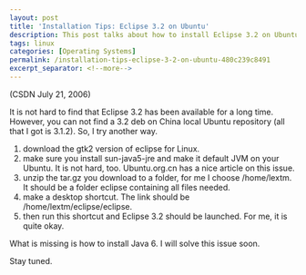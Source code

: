 ```yaml
---
layout: post
title: 'Installation Tips: Eclipse 3.2 on Ubuntu'
description: This post talks about how to install Eclipse 3.2 on Ubuntu.
tags: linux
categories: [Operating Systems]
permalink: /installation-tips-eclipse-3-2-on-ubuntu-480c239c8491
excerpt_separator: <!--more-->
---
```

(CSDN July 21, 2006)

It is not hard to find that Eclipse 3.2 has been available for a long time. However, you can not find a 3.2 deb on China local Ubuntu repository (all that I got is 3.1.2). So, I try another way.
<!--more-->

1. download the gtk2 version of eclipse for Linux.
1. make sure you install sun-java5-jre and make it default JVM on your Ubuntu. It is not hard, too. Ubuntu.org.cn has a nice article on this issue.
1. unzip the tar.gz you download to a folder, for me I choose /home/lextm. It should be a folder eclipse containing all files needed.
1. make a desktop shortcut. The link should be /home/lextm/eclipse/eclipse.
1. then run this shortcut and Eclipse 3.2 should be launched.
For me, it is quite okay.

What is missing is how to install Java 6. I will solve this issue soon.

Stay tuned.
